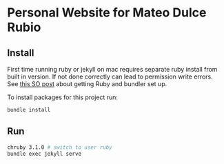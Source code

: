 # Personal Website for Mateo Dulce Rubio

## Install
First time running ruby or jekyll on mac requires separate ruby install from built in version. If not done correctly can lead to permission write errors. See [this SO post](https://stackoverflow.com/questions/51126403/you-dont-have-write-permissions-for-the-library-ruby-gems-2-3-0-directory-ma) about getting Ruby and bundler set up.

To install packages for this project run:
```bash
bundle install
```

## Run
```bash
chruby 3.1.0 # switch to user ruby
bundle exec jekyll serve
```
